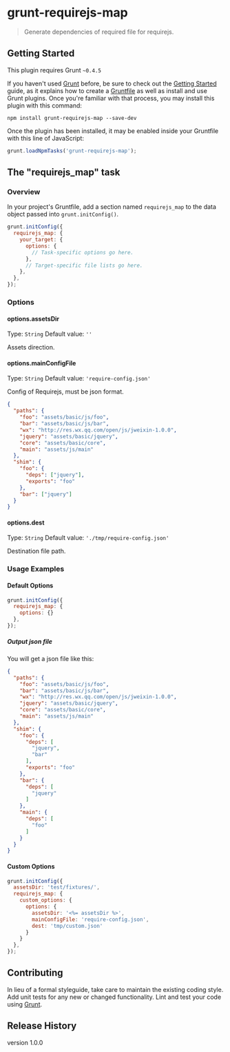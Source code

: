 # grunt-requirejs-map

> Generate dependencies of required file for requirejs.

## Getting Started
This plugin requires Grunt `~0.4.5`

If you haven't used [Grunt](http://gruntjs.com/) before, be sure to check out the [Getting Started](http://gruntjs.com/getting-started) guide, as it explains how to create a [Gruntfile](http://gruntjs.com/sample-gruntfile) as well as install and use Grunt plugins. Once you're familiar with that process, you may install this plugin with this command:

```shell
npm install grunt-requirejs-map --save-dev
```

Once the plugin has been installed, it may be enabled inside your Gruntfile with this line of JavaScript:

```js
grunt.loadNpmTasks('grunt-requirejs-map');
```

## The "requirejs_map" task

### Overview
In your project's Gruntfile, add a section named `requirejs_map` to the data object passed into `grunt.initConfig()`.

```js
grunt.initConfig({
  requirejs_map: {
    your_target: {
      options: {
        // Task-specific options go here.
      },
      // Target-specific file lists go here.
    },
  },
});
```

### Options

#### options.assetsDir
Type: `String`
Default value: `''`

Assets direction.

#### options.mainConfigFile
Type: `String`
Default value: `'require-config.json'`

Config of Requirejs, must be json format.
```json
{
  "paths": {
    "foo": "assets/basic/js/foo",
    "bar": "assets/basic/js/bar",
    "wx": "http://res.wx.qq.com/open/js/jweixin-1.0.0",
    "jquery": "assets/basic/jquery",
    "core": "assets/basic/core",
    "main": "assets/js/main"
  },
  "shim": {
    "foo": {
      "deps": ["jquery"],
      "exports": "foo"
    },
    "bar": ["jquery"]
  }
}
```

#### options.dest
Type: `String`
Default value: `'./tmp/require-config.json'`

Destination file path.

### Usage Examples

#### Default Options

```js
grunt.initConfig({
  requirejs_map: {
    options: {}
  },
});
```

##### Output json file

You will get a json file like this:
```json
{
  "paths": {
    "foo": "assets/basic/js/foo",
    "bar": "assets/basic/js/bar",
    "wx": "http://res.wx.qq.com/open/js/jweixin-1.0.0",
    "jquery": "assets/basic/jquery",
    "core": "assets/basic/core",
    "main": "assets/js/main"
  },
  "shim": {
    "foo": {
      "deps": [
        "jquery",
        "bar"
      ],
      "exports": "foo"
    },
    "bar": {
      "deps": [
        "jquery"
      ]
    },
    "main": {
      "deps": [
        "foo"
      ]
    }
  }
}
```

#### Custom Options

```js
grunt.initConfig({
  assetsDir: 'test/fixtures/',
  requirejs_map: {
    custom_options: {
      options: {
        assetsDir: '<%= assetsDir %>',
        mainConfigFile: 'require-config.json',
        dest: 'tmp/custom.json'
      }
    }
  },
});
```

## Contributing
In lieu of a formal styleguide, take care to maintain the existing coding style. Add unit tests for any new or changed functionality. Lint and test your code using [Grunt](http://gruntjs.com/).

## Release History
version 1.0.0
